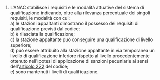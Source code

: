 1. L'ANAC stabilisce i requisiti e le modalità attuative del sistema di qualificazione indicando, oltre alla rilevanza percentuale dei singoli requisiti, le modalità con cui:<br>a) le stazioni appaltanti dimostrano il possesso dei requisiti di qualificazione previsti dal codice;<br>b) è rilasciata la qualificazione;<br>c) la stazione appaltante può conseguire una qualificazione di livello superiore;<br>d) può essere attribuito alla stazione appaltante in via temporanea un livello di qualificazione inferiore rispetto al livello precedentemente ottenuto nell'ipotesi di applicazione di sanzioni pecuniarie ai sensi dell'[articolo 222](/index.html?article=articolo-222&version=2) del codice;<br>e) sono mantenuti i livelli di qualificazione.
